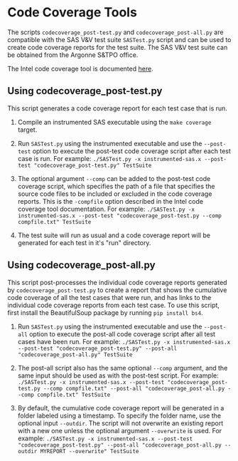 # Code Coverage Tools

The scripts `codecoverage_post-test.py` and `codecoverage_post-all.py` are compatible with the SAS V&V test suite `SASTest.py` script 
and can be used to create code coverage reports for the test suite. The SAS V&V test suite can be obtained 
from the Argonne S&TPO office. 

The Intel code coverage tool is documented [here](https://www.intel.com/content/www/us/en/docs/fortran-compiler/developer-guide-reference/2023-0/code-coverage-tool.html).

## Using codecoverage_post-test.py
This script generates a code coverage report for each test case that is run. 
1. Compile an instrumented SAS executable using the `make coverage` target. 
2. Run `SASTest.py` using the instrumented executable and use the `--post-test` option to execute the post-test code coverage script after
each test case is run. For example:
`./SASTest.py -x instrumented-sas.x --post-test "codecoverage_post-test.py" TestSuite`

3. The optional argument `--comp` can be added to the post-test code coverage script, which specifies the path of a file that specifies the source code files to be included or excluded in the code coverage reports. This is the `-compfile` option described in the Intel code 
coverage tool documentation. For example:
`./SASTest.py -x instrumented-sas.x --post-test "codecoverage_post-test.py --comp compfile.txt" TestSuite`

4. The test suite will run as usual and a code coverage report will be generated for each test in it's "run" directory. 

## Using codecoverage_post-all.py
This script post-processes the individual code coverage reports generated by `codecoverage_post-test.py` to create a report 
that shows the cumulative code coverage of all the test cases that were run, and has links to the individual code coverage reports
from each test case. To use this script, first install the BeautifulSoup package by running `pip install bs4`. 

1. Run `SASTest.py` using the instrumented executable and use the `--post-all` option to execute the post-all code coverage script after all test cases have been run. For example:
`./SASTest.py -x instrumented-sas.x --post-test "codecoverage_post-test.py" --post-all "codecoverage_post-all.py" TestSuite`

2. The post-all script also has the same optional `--comp` argument, and the same input should be used as with the post-test script. For example:
`./SASTest.py -x instrumented-sas.x --post-test "codecoverage_post-test.py --comp compfile.txt" --post-all "codecoverage_post-all.py --comp compfile.txt" TestSuite`

3. By default, the cumulative code coverage report will be generated in a folder labeled using a timestamp. To specify the folder name, use the optional input `--outdir`. The script will not overwrite an existing report with a new one unless the optional argument `--overwrite` is used. For example:
`./SASTest.py -x instrumented-sas.x --post-test "codecoverage_post-test.py" --post-all "codecoverage_post-all.py --outdir MYREPORT --overwrite" TestSuite`
